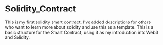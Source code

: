 # Solidity_Contract
This is my first solidity smart contract. I've added descriptions for others who want to learn more about solidity and use this as a template. This is a basic structure for the Smart Contract, using it as my introduction into Web3 and Solidity.
